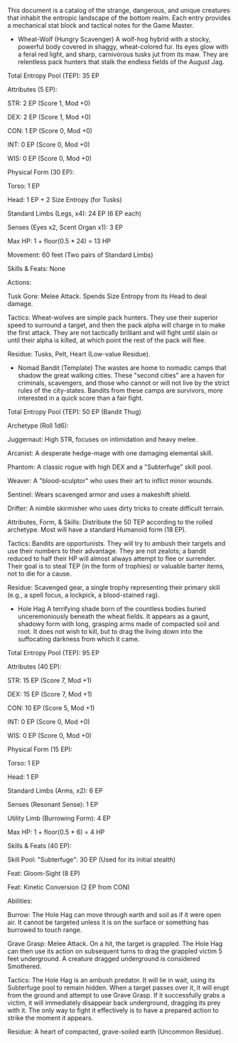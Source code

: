This document is a catalog of the strange, dangerous, and unique creatures that inhabit the entropic landscape of the bottom realm. Each entry provides a mechanical stat block and tactical notes for the Game Master.

- Wheat-Wolf (Hungry Scavenger)
A wolf-hog hybrid with a stocky, powerful body covered in shaggy, wheat-colored fur. Its eyes glow with a feral red light, and sharp, carnivorous tusks jut from its maw. They are relentless pack hunters that stalk the endless fields of the August Jag.

Total Entropy Pool (TEP): 35 EP

Attributes (5 EP):

STR: 2 EP (Score 1, Mod +0)

DEX: 2 EP (Score 1, Mod +0)

CON: 1 EP (Score 0, Mod +0)

INT: 0 EP (Score 0, Mod +0)

WIS: 0 EP (Score 0, Mod +0)

Physical Form (30 EP):

Torso: 1 EP

Head: 1 EP + 2 Size Entropy (for Tusks)

Standard Limbs (Legs, x4): 24 EP (6 EP each)

Senses (Eyes x2, Scent Organ x1): 3 EP

Max HP: 1 + floor(0.5 * 24) = 13 HP

Movement: 60 feet (Two pairs of Standard Limbs)

Skills & Feats: None

Actions:

Tusk Gore: Melee Attack. Spends Size Entropy from its Head to deal damage.

Tactics: Wheat-wolves are simple pack hunters. They use their superior speed to surround a target, and then the pack alpha will charge in to make the first attack. They are not tactically brilliant and will fight until slain or until their alpha is killed, at which point the rest of the pack will flee.

Residue: Tusks, Pelt, Heart (Low-value Residue).

- Nomad Bandit (Template)
The wastes are home to nomadic camps that shadow the great walking cities. These "second cities" are a haven for criminals, scavengers, and those who cannot or will not live by the strict rules of the city-states. Bandits from these camps are survivors, more interested in a quick score than a fair fight.

Total Entropy Pool (TEP): 50 EP (Bandit Thug)

Archetype (Roll 1d6):

Juggernaut: High STR, focuses on intimidation and heavy melee.

Arcanist: A desperate hedge-mage with one damaging elemental skill.

Phantom: A classic rogue with high DEX and a "Subterfuge" skill pool.

Weaver: A "blood-sculptor" who uses their art to inflict minor wounds.

Sentinel: Wears scavenged armor and uses a makeshift shield.

Drifter: A nimble skirmisher who uses dirty tricks to create difficult terrain.

Attributes, Form, & Skills: Distribute the 50 TEP according to the rolled archetype. Most will have a standard Humanoid form (18 EP).

Tactics: Bandits are opportunists. They will try to ambush their targets and use their numbers to their advantage. They are not zealots; a bandit reduced to half their HP will almost always attempt to flee or surrender. Their goal is to steal TEP (in the form of trophies) or valuable barter items, not to die for a cause.

Residue: Scavenged gear, a single trophy representing their primary skill (e.g., a spell focus, a lockpick, a blood-stained rag).

- Hole Hag
A terrifying shade born of the countless bodies buried unceremoniously beneath the wheat fields. It appears as a gaunt, shadowy form with long, grasping arms made of compacted soil and root. It does not wish to kill, but to drag the living down into the suffocating darkness from which it came.

Total Entropy Pool (TEP): 95 EP

Attributes (40 EP):

STR: 15 EP (Score 7, Mod +1)

DEX: 15 EP (Score 7, Mod +1)

CON: 10 EP (Score 5, Mod +1)

INT: 0 EP (Score 0, Mod +0)

WIS: 0 EP (Score 0, Mod +0)

Physical Form (15 EP):

Torso: 1 EP

Head: 1 EP

Standard Limbs (Arms, x2): 6 EP

Senses (Resonant Sense): 1 EP

Utility Limb (Burrowing Form): 4 EP

Max HP: 1 + floor(0.5 * 6) = 4 HP

Skills & Feats (40 EP):

Skill Pool: "Subterfuge": 30 EP (Used for its initial stealth)

Feat: Gloom-Sight (8 EP)

Feat: Kinetic Conversion (2 EP from CON)

Abilities:

Burrow: The Hole Hag can move through earth and soil as if it were open air. It cannot be targeted unless it is on the surface or something has burrowed to touch range.

Grave Grasp: Melee Attack. On a hit, the target is grappled. The Hole Hag can then use its action on subsequent turns to drag the grappled victim 5 feet underground. A creature dragged underground is considered Smothered.

Tactics: The Hole Hag is an ambush predator. It will lie in wait, using its Subterfuge pool to remain hidden. When a target passes over it, it will erupt from the ground and attempt to use Grave Grasp. If it successfully grabs a victim, it will immediately disappear back underground, dragging its prey with it. The only way to fight it effectively is to have a prepared action to strike the moment it appears.

Residue: A heart of compacted, grave-soiled earth (Uncommon Residue).